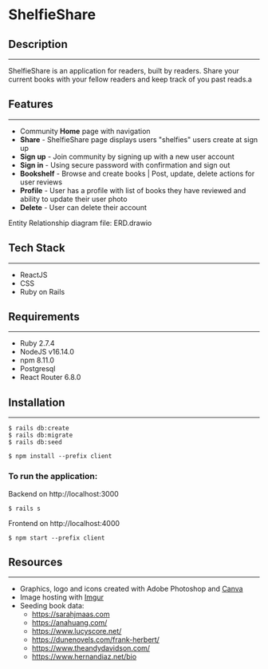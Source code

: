 # ShelfieShare

## Description
---
ShelfieShare is an application for readers, built by readers. Share your current books with your fellow readers and keep track of you past reads.a
## Features
---
- Community **Home** page with navigation
- **Share**  -  ShelfieShare page displays users "shelfies" users create at sign up
- **Sign up**  -  Join community by signing up with a new user account
- **Sign in**  - Using secure password with confirmation and sign out
- **Bookshelf**  -  Browse and create books | Post, update, delete actions for user reviews
- **Profile** - User has a profile with list of books they have reviewed and ability to update their user photo
- **Delete** - User can delete their account 

Entity Relationship diagram file:
ERD.drawio

## Tech Stack
---
- ReactJS
- CSS
- Ruby on Rails
## Requirements
---
- Ruby 2.7.4
- NodeJS v16.14.0
- npm 8.11.0
- Postgresql
- React Router 6.8.0
## Installation
---
```console
$ rails db:create 
$ rails db:migrate
$ rails db:seed

$ npm install --prefix client
```
### To run the application:

Backend on http://localhost:3000
```
$ rails s
 ```

Frontend on http://localhost:4000
```
$ npm start --prefix client
``` 
## Resources
 ___
- Graphics, logo and icons created with Adobe Photoshop and [Canva] 
- Image hosting with [Imgur]
- Seeding book data:
    - https://sarahjmaas.com
    - https://anahuang.com/
    - https://www.lucyscore.net/
    - https://dunenovels.com/frank-herbert/
    - https://www.theandydavidson.com/
    - https://www.hernandiaz.net/bio      


[Canva]: https://www.canva.com/
[Imgur]: https://imgur.com/



